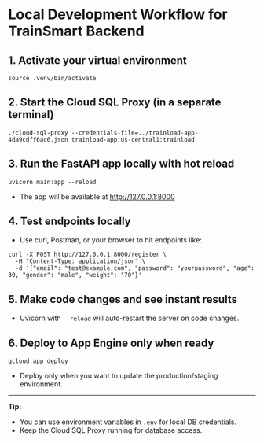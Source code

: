 # Local Development Workflow for TrainSmart Backend

## 1. Activate your virtual environment
```
source .venv/bin/activate
```

## 2. Start the Cloud SQL Proxy (in a separate terminal)
```
./cloud-sql-proxy --credentials-file=../trainload-app-4da9cdff6ac6.json trainload-app:us-central1:trainload
```

## 3. Run the FastAPI app locally with hot reload
```
uvicorn main:app --reload
```
- The app will be available at http://127.0.0.1:8000

## 4. Test endpoints locally
- Use curl, Postman, or your browser to hit endpoints like:
```
curl -X POST http://127.0.0.1:8000/register \
  -H "Content-Type: application/json" \
  -d '{"email": "test@example.com", "password": "yourpassword", "age": 30, "gender": "male", "weight": "70"}'
```

## 5. Make code changes and see instant results
- Uvicorn with `--reload` will auto-restart the server on code changes.

## 6. Deploy to App Engine only when ready
```
gcloud app deploy
```
- Deploy only when you want to update the production/staging environment.

---
**Tip:**
- You can use environment variables in `.env` for local DB credentials.
- Keep the Cloud SQL Proxy running for database access.
